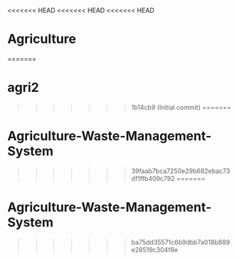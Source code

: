 <<<<<<< HEAD
<<<<<<< HEAD
<<<<<<< HEAD
# Agriculture
=======
# agri2
 
>>>>>>> 1b14cb9 (Initial commit)
=======
# Agriculture-Waste-Management-System
>>>>>>> 39faab7bca7250e29b682ebac73df1ffb409c792
=======
# Agriculture-Waste-Management-System
>>>>>>> ba75dd35571c6b9dbb7a018b889e28519c304f8e
